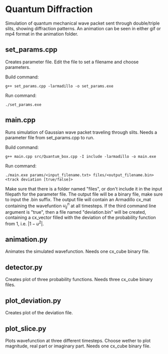 # Quantum Diffraction
Simulation of quantum mechanical wave packet sent through double/triple slits, showing diffraction patterns. An animation can be seen in either gif or mp4 format in the animation folder.

## set_params.cpp
Creates parameter file. Edit the file to set a filename and choose parameters.

Build command:
```
g++ set_params.cpp -larmadillo -o set_params.exe
```
Run command:
```
./set_params.exe
```

## main.cpp
Runs simulation of Gaussian wave packet traveling through slits. Needs a parameter file from set_params.cpp to run.

Build command:
```
g++ main.cpp src/Quantum_box.cpp -I include -larmadillo -o main.exe
```
Run command:
```
./main.exe params/<input_filename.txt> files/<output_filename.bin> <track deviation [true/false]>
```

Make sure that there is a folder named "files", or don't include it in the input filepath for the parameter file. The output file will be a binary file, make sure to input the .bin suffix. The output file will contain an Armadillo cx_mat containing the wavefuntion $u_{ij}^n$ at all timesteps. If the third command line argument is "true", then a file named "deviation.bin" will be created, containing a cx_vector filled with the deviation of the probability function from 1, i.e. $|1-u^2|$.

## animation.py
Animates the simulated wavefunction. Needs one cx_cube binary file.

## detector.py
Creates plot of three probability functions. Needs three cx_cube binary files.

## plot_deviation.py
Creates plot of the deviation file.

## plot_slice.py
Plots wavefunction at three different timesteps. Choose wether to plot magnitude, real part or imaginary part. Needs one cx_cube binary file.
